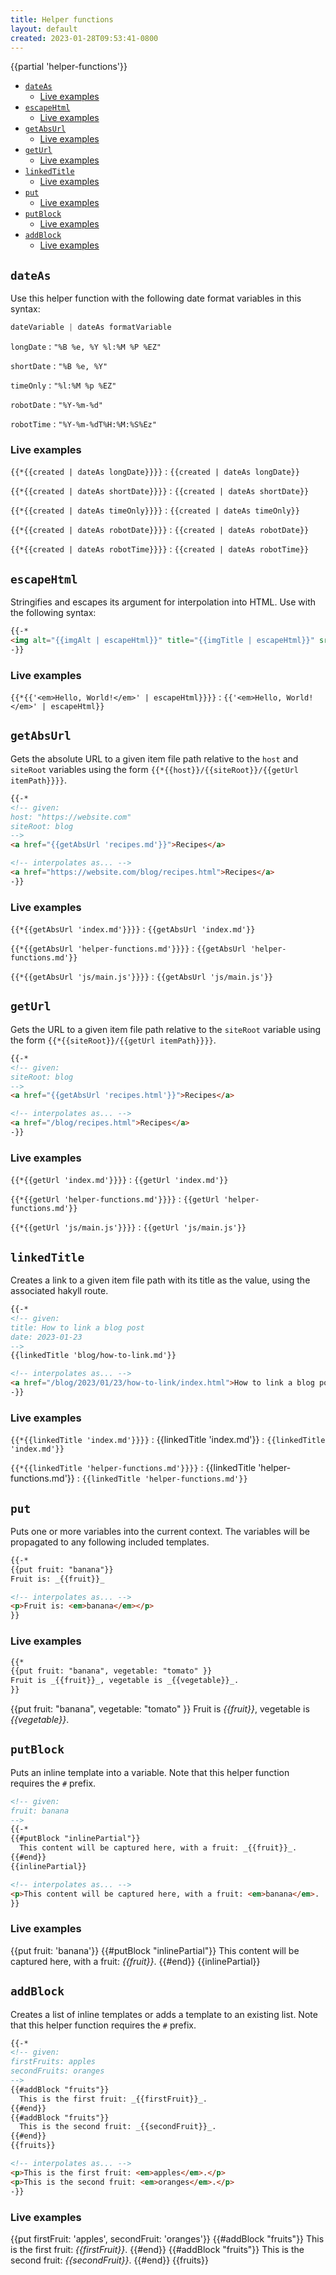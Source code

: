 ```yaml
---
title: Helper functions
layout: default
created: 2023-01-28T09:53:41-0800
---
```


{{partial 'helper-functions'}}

- [`dateAs`](#dateas)
  - [Live examples](#live-examples)
- [`escapeHtml`](#escapehtml)
  - [Live examples](#live-examples-1)
- [`getAbsUrl`](#getabsurl)
  - [Live examples](#live-examples-2)
- [`getUrl`](#geturl)
  - [Live examples](#live-examples-3)
- [`linkedTitle`](#linkedtitle)
  - [Live examples](#live-examples-4)
- [`put`](#put)
  - [Live examples](#live-examples-5)
- [`putBlock`](#putblock)
  - [Live examples](#live-examples-6)
- [`addBlock`](#addblock)
  - [Live examples](#live-examples-7)

## `dateAs`

Use this helper function with the following date format variables in this syntax:

```haskell
dateVariable | dateAs formatVariable
```

`longDate`
: `"%B %e, %Y %l:%M %P %EZ"`

`shortDate`
: `"%B %e, %Y"`

`timeOnly`
: `"%l:%M %p %EZ"`

`robotDate`
: `"%Y-%m-%d"`

`robotTime`
: `"%Y-%m-%dT%H:%M:%S%Ez"`

### Live examples

`{{*{{created | dateAs longDate}}}}`
: `{{created | dateAs longDate}}`

`{{*{{created | dateAs shortDate}}}}`
: `{{created | dateAs shortDate}}`

`{{*{{created | dateAs timeOnly}}}}`
: `{{created | dateAs timeOnly}}`

`{{*{{created | dateAs robotDate}}}}`
: `{{created | dateAs robotDate}}`

`{{*{{created | dateAs robotTime}}}}`
: `{{created | dateAs robotTime}}`

## `escapeHtml`

Stringifies and escapes its argument for interpolation into HTML. Use with the following syntax:

```html
{{-*
<img alt="{{imgAlt | escapeHtml}}" title="{{imgTitle | escapeHtml}}" src="...">
-}}
```

### Live examples

`{{*{{'<em>Hello, World!</em>' | escapeHtml}}}}`
: `{{'<em>Hello, World!</em>' | escapeHtml}}`

## `getAbsUrl`

Gets the absolute URL to a given item file path relative to the `host` and `siteRoot` variables using the form `{{*{{host}}/{{siteRoot}}/{{getUrl itemPath}}}}`.

```html
{{-*
<!-- given:
host: "https://website.com"
siteRoot: blog
-->
<a href="{{getAbsUrl 'recipes.md'}}">Recipes</a>

<!-- interpolates as... -->
<a href="https://website.com/blog/recipes.html">Recipes</a>
-}}
```

### Live examples

`{{*{{getAbsUrl 'index.md'}}}}`
: `{{getAbsUrl 'index.md'}}`

`{{*{{getAbsUrl 'helper-functions.md'}}}}`
: `{{getAbsUrl 'helper-functions.md'}}`

`{{*{{getAbsUrl 'js/main.js'}}}}`
: `{{getAbsUrl 'js/main.js'}}`

## `getUrl`

Gets the URL to a given item file path relative to the `siteRoot` variable using the form `{{*{{siteRoot}}/{{getUrl itemPath}}}}`.

```html
{{-*
<!-- given:
siteRoot: blog
-->
<a href="{{getAbsUrl 'recipes.html'}}">Recipes</a>

<!-- interpolates as... -->
<a href="/blog/recipes.html">Recipes</a>
-}}
```

### Live examples

`{{*{{getUrl 'index.md'}}}}`
: `{{getUrl 'index.md'}}`

`{{*{{getUrl 'helper-functions.md'}}}}`
: `{{getUrl 'helper-functions.md'}}`

`{{*{{getUrl 'js/main.js'}}}}`
: `{{getUrl 'js/main.js'}}`

## `linkedTitle`

Creates a link to a given item file path with its title as the value, using the associated hakyll route.

```html
{{-*
<!-- given:
title: How to link a blog post
date: 2023-01-23
-->
{{linkedTitle 'blog/how-to-link.md'}}

<!-- interpolates as... -->
<a href="/blog/2023/01/23/how-to-link/index.html">How to link a blog post</a>
-}}
```

### Live examples

`{{*{{linkedTitle 'index.md'}}}}`
: {{linkedTitle 'index.md'}}
: `{{linkedTitle 'index.md'}}`

`{{*{{linkedTitle 'helper-functions.md'}}}}`
: {{linkedTitle 'helper-functions.md'}}
: `{{linkedTitle 'helper-functions.md'}}`

## `put`

Puts one or more variables into the current context. The variables will be propagated to any following included templates.

```html
{{-*
{{put fruit: "banana"}}
Fruit is: _{{fruit}}_

<!-- interpolates as... -->
<p>Fruit is: <em>banana</em></p>
}}
```

### Live examples

```markdown
{{*
{{put fruit: "banana", vegetable: "tomato" }}
Fruit is _{{fruit}}_, vegetable is _{{vegetable}}_.
}}
```

{{put fruit: "banana", vegetable: "tomato" }}
Fruit is _{{fruit}}_, vegetable is _{{vegetable}}_.

## `putBlock`

Puts an inline template into a variable. Note that this helper function requires the `#` prefix.

```html
<!-- given:
fruit: banana
-->
{{-*
{{#putBlock "inlinePartial"}}
  This content will be captured here, with a fruit: _{{fruit}}_.
{{#end}}
{{inlinePartial}}

<!-- interpolates as... -->
<p>This content will be captured here, with a fruit: <em>banana</em>.
}}
```

### Live examples

{{put fruit: 'banana'}}
{{#putBlock "inlinePartial"}}
  This content will be captured here, with a fruit: _{{fruit}}_.
{{#end}}
{{inlinePartial}}

## `addBlock`

Creates a list of inline templates or adds a template to an existing list. Note that this helper function requires the `#` prefix.

```html
{{-*
<!-- given:
firstFruits: apples
secondFruits: oranges
-->
{{#addBlock "fruits"}}
  This is the first fruit: _{{firstFruit}}_.
{{#end}}
{{#addBlock "fruits"}}
  This is the second fruit: _{{secondFruit}}_.
{{#end}}
{{fruits}}

<!-- interpolates as... -->
<p>This is the first fruit: <em>apples</em>.</p>
<p>This is the second fruit: <em>oranges</em>.</p>
-}}
```

### Live examples

{{put firstFruit: 'apples', secondFruit: 'oranges'}}
{{#addBlock "fruits"}}
  This is the first fruit: _{{firstFruit}}_.
{{#end}}
{{#addBlock "fruits"}}
  This is the second fruit: _{{secondFruit}}_.
{{#end}}
{{fruits}}
